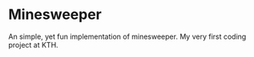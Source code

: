 # Minesweeper
An simple, yet fun implementation of minesweeper. My very first coding project at KTH.
